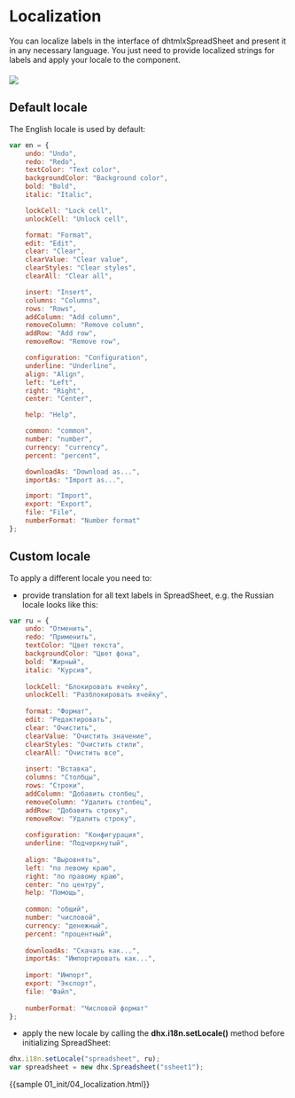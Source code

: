 Localization
===================

You can localize labels in the interface of dhtmlxSpreadSheet and present it in any necessary language. You just need to provide localized strings for labels and apply your locale to the component.

<img style="margin: 20px auto 20px auto; display: block;" src="ssheet_locale.png">

Default locale
---------------------

The English locale is used by default:

~~~js
var en = {
	undo: "Undo",
	redo: "Redo",
	textColor: "Text color",
	backgroundColor: "Background color",
	bold: "Bold",
	italic: "Italic",

	lockCell: "Lock cell",
	unlockCell: "Unlock cell",

	format: "Format",
	edit: "Edit",
	clear: "Clear",
	clearValue: "Clear value",
	clearStyles: "Clear styles",
	clearAll: "Clear all",

	insert: "Insert",
	columns: "Columns",
	rows: "Rows",
	addColumn: "Add column",
	removeColumn: "Remove column",
	addRow: "Add row",
	removeRow: "Remove row",

	configuration: "Configuration",
	underline: "Underline",
	align: "Align",
	left: "Left",
	right: "Right",
	center: "Center",

	help: "Help",

	common: "common",
	number: "number",
	currency: "currency",
	percent: "percent",

	downloadAs: "Download as...",
	importAs: "Import as...",

	import: "Import",
	export: "Export",
	file: "File",
	numberFormat: "Number format"
};
~~~

Custom locale
---------------

To apply a different locale you need to:

- provide translation for all text labels in SpreadSheet, e.g. the Russian locale looks like this:

~~~js
var ru = {
	undo: "Отменить",
    redo: "Применить",
    textColor: "Цвет текста",
    backgroundColor: "Цвет фона",
    bold: "Жирный",
    italic: "Курсив",
    
    lockCell: "Блокировать ячейку",
    unlockCell: "Разблокировать ячейку",
    
    format: "Формат",
    edit: "Редактировать",
    clear: "Очистить",
    clearValue: "Очистить значение",
    clearStyles: "Очистить стили",
    clearAll: "Очистить все",
    
    insert: "Вставка",
    columns: "Столбцы",
    rows: "Строки",
    addColumn: "Добавить столбец",
    removeColumn: "Удалить столбец",
    addRow: "Добавить строку",
    removeRow: "Удалить строку",
    
    configuration: "Конфигурация",
    underline: "Подчеркнутый",
    
    align: "Выровнять",
    left: "по левому краю",
    right: "по правому краю",
    center: "по центру",
    help: "Помощь",
    
    common: "общий",
    number: "числовой",
    currency: "денежный",
    percent: "процентный",
    
    downloadAs: "Скачать как...",
    importAs: "Импортировать как...",
    
    import: "Импорт",
    export: "Экспорт",
    file: "Файл",
    
    numberFormat: "Числовой формат"
};
~~~

- apply the new locale by calling the **dhx.i18n.setLocale()** method before initializing SpreadSheet:

~~~js
dhx.i18n.setLocale("spreadsheet", ru);
var spreadsheet = new dhx.Spreadsheet("ssheet1");
~~~

{{sample 01_init/04_localization.html}}
